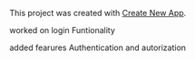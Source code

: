This project was created with [Create New App](https://github.com/qodesmith/create-new-app).



worked on login Funtionality


added fearures Authentication and autorization